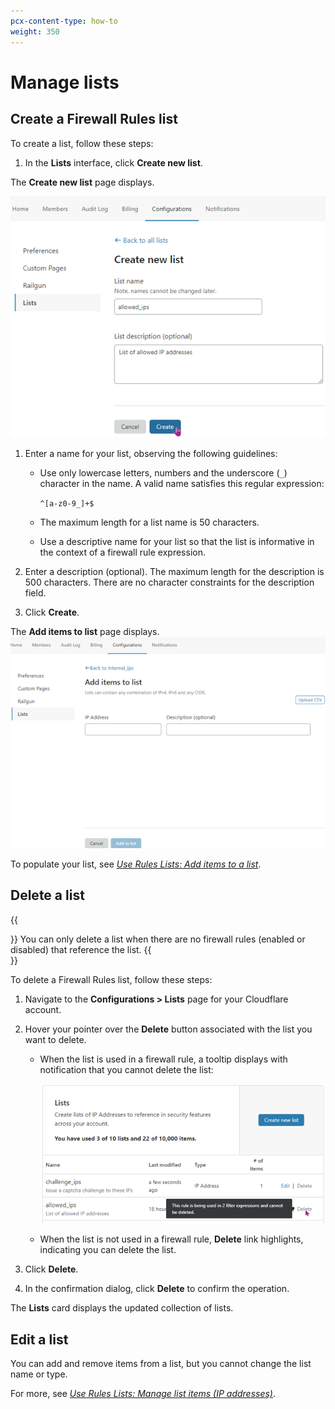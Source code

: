 ```yaml
---
pcx-content-type: how-to
weight: 350
---
```


# Manage lists

## Create a Firewall Rules list

To create a list, follow these steps:

1. In the **Lists** interface, click **Create new list**.

The **Create new list** page displays.

![Create new list](../../images/lists-create-new.png)

1. Enter a name for your list, observing the following guidelines:

   - Use only lowercase letters, numbers and the underscore (`_`) character in the name. A valid name satisfies this regular expression:

     `^[a-z0-9_]+$`

   - The maximum length for a list name is 50 characters.
   - Use a descriptive name for your list so that the list is informative in the context of a firewall rule expression.

1. Enter a description (optional). The maximum length for the description is 500 characters. There are no character constraints for the description field.

1. Click **Create**.

The **Add items to list** page displays.
![Add items to list](../../images/lists-add-items-page.png)

To populate your list, see [_Use Rules Lists: Add items to a list_](/cf-dashboard/rules-lists/manage-items/#add-items-to-a-list).

## Delete a list

{{<Aside type="note" header="Note">}}
You can only delete a list when there are no firewall rules (enabled or disabled) that reference the list.
{{</Aside>}}

To delete a Firewall Rules list, follow these steps:

1. Navigate to the **Configurations > Lists** page for your Cloudflare account.

1. Hover your pointer over the **Delete** button associated with the list you want to delete.

   - When the list is used in a firewall rule, a tooltip displays with notification that you cannot delete the list:

     ![Cannot Delete lists](../../images/lists-cannot-delete.png)

   - When the list is not used in a firewall rule, **Delete** link highlights, indicating you can delete the list.

1. Click **Delete**.

1. In the confirmation dialog, click **Delete** to confirm the operation.

The **Lists** card displays the updated collection of lists.

## Edit a list

You can add and remove items from a list, but you cannot change the list name or type.

For more, see [_Use Rules Lists: Manage list items (IP addresses)_](/cf-dashboard/rules-lists/manage-items/#delete-items-from-a-list).

